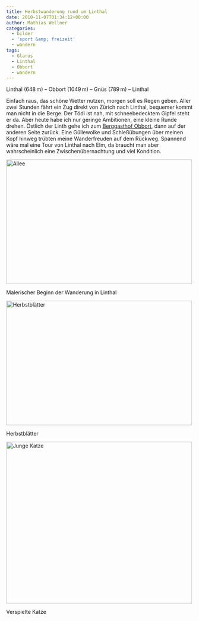 ```yaml
---
title: Herbstwanderung rund um Linthal
date: 2010-11-07T01:34:12+00:00
author: Mathias Wellner
categories:
  - bilder
  - 'sport &amp; freizeit'
  - wandern
tags:
  - Glarus
  - Linthal
  - Obbort
  - wandern
---
```

Linthal (648&thinsp;m) &ndash; Obbort (1049&thinsp;m) &ndash; Gnüs (789&thinsp;m) &ndash; Linthal

Einfach raus, das schöne Wetter nutzen, morgen soll es Regen geben. Aller zwei Stunden fährt ein Zug direkt von Zürich nach Linthal, bequemer kommt man nicht in die Berge. Der Tödi ist nah, mit schneebedecktem Gipfel steht er da. Aber heute habe ich nur geringe Ambitionen, eine kleine Runde drehen. Östlich der Linth gehe ich zum [Berggasthof Obbort](http://www.obbort.ch/), dann auf der anderen Seite zurück. Eine Güllewolke und Schießübungen über meinen Kopf hinweg trübten meine Wanderfreuden auf dem Rückweg. Spannend wäre mal eine Tour von Linthal nach Elm, da braucht man aber wahrscheinlich eine Zwischenübernachtung und viel Kondition. 

<div style="width: 510px" class="wp-caption aligncenter">
  <a href="http://www.flickr.com/photos/mwellner/5152089961/" title="Allee by mwellner, on Flickr"><img src="http://farm5.static.flickr.com/4031/5152089961_cced878597.jpg" width="500" height="335" alt="Allee" /></a>
  
  <p class="wp-caption-text">
    Malerischer Beginn der Wanderung in Linthal<br />
  </p>
</div>

<div style="width: 510px" class="wp-caption aligncenter">
  <a href="http://www.flickr.com/photos/mwellner/5152090201/" title="Herbstblätter by mwellner, on Flickr"><img src="http://farm2.static.flickr.com/1105/5152090201_174693512d.jpg" width="500" height="335" alt="Herbstblätter" /></a>
  
  <p class="wp-caption-text">
    Herbstblätter<br />
  </p>
</div>

<div style="width: 510px" class="wp-caption aligncenter">
  <a href="http://www.flickr.com/photos/mwellner/5152090345/" title="Junge Katze by mwellner, on Flickr"><img src="http://farm2.static.flickr.com/1422/5152090345_eb7a93e7b3.jpg" width="500" height="435" alt="Junge Katze" /></a>
  
  <p class="wp-caption-text">
    Verspielte Katze<br />
  </p>
</div>